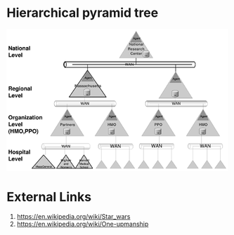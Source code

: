 # Hierarchical pyramid tree

![Hierarchical pyramid tree](../Images/k11381.gif)



# External Links

1. https://en.wikipedia.org/wiki/Star_wars
2. https://en.wikipedia.org/wiki/One-upmanship